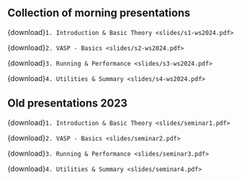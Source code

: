 ## Collection of morning presentations

{download}`1. Introduction & Basic Theory <slides/s1-ws2024.pdf>`

{download}`2. VASP - Basics <slides/s2-ws2024.pdf>`

{download}`3. Running & Performance <slides/s3-ws2024.pdf>`

{download}`4. Utilities & Summary <slides/s4-ws2024.pdf>`


## Old presentations 2023

{download}`1. Introduction & Basic Theory <slides/seminar1.pdf>`

{download}`2. VASP - Basics <slides/seminar2.pdf>`

{download}`3. Running & Performance <slides/seminar3.pdf>`

{download}`4. Utilities & Summary <slides/seminar4.pdf>`

